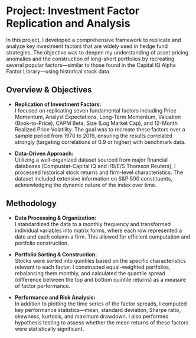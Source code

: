 # Project: Investment Factor Replication and Analysis

In this project, I developed a comprehensive framework to replicate and analyze key investment factors that are widely used in hedge fund strategies. The objective was to deepen my understanding of asset pricing anomalies and the construction of long-short portfolios by recreating several popular factors—similar to those found in the Capital IQ Alpha Factor Library—using historical stock data.

## Overview & Objectives

- **Replication of Investment Factors:**  
  I focused on replicating seven fundamental factors including Price Momentum, Analyst Expectations, Long-Term Momentum, Valuation (Book-to-Price), CAPM Beta, Size (Log Market Cap), and 12-Month Realized Price Volatility. The goal was to recreate these factors over a sample period from 1970 to 2019, ensuring the results correlated strongly (targeting correlations of 0.9 or higher) with benchmark data.

- **Data-Driven Approach:**  
  Utilizing a well-organized dataset sourced from major financial databases (Compustat-Capital IQ and I/B/E/S Thomson Reuters), I processed historical stock returns and firm-level characteristics. The dataset included extensive information on S&P 500 constituents, acknowledging the dynamic nature of the index over time.

## Methodology

- **Data Processing & Organization:**  
  I standardized the data to a monthly frequency and transformed individual variables into matrix forms, where each row represented a date and each column a firm. This allowed for efficient computation and portfolio construction.

- **Portfolio Sorting & Construction:**  
  Stocks were sorted into quintiles based on the specific characteristics relevant to each factor. I constructed equal-weighted portfolios, rebalancing them monthly, and calculated the quantile spread (difference between the top and bottom quintile returns) as a measure of factor performance.

- **Performance and Risk Analysis:**  
  In addition to plotting the time series of the factor spreads, I computed key performance statistics—mean, standard deviation, Sharpe ratio, skewness, kurtosis, and maximum drawdown. I also performed hypothesis testing to assess whether the mean returns of these factors were statistically significant.
